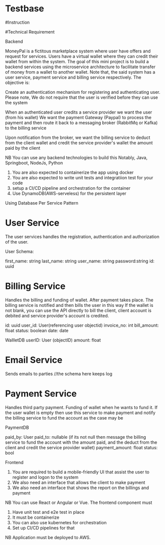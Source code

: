 # Testbase

#Instruction

#Technical Requirement

Backend

MoneyPal is a fictitous marketplace system where user have offers and request for services. Users 
have a virtual wallet where they can credit their wallet from within the system. The goal of this
mini project is to build a backend services using the microservice architecture to facilitate transfer
of money from a wallet to another wallet. Note that, the said system has a user service, payment service and
billing service respectively. The objective is:
	
Create an authentication mechanism for registering and authenticating user. Please note, We do not require that the user is verified before they can use the system

When an authenticated user credits a service provider we want the user (from his wallet) We want the payment Gateway (Paypal) to process the payment and then route it back to a messaging broker (RabbitMq or Kafka) to the billing service

Upon notification from the broker, we want the billing service to deduct from the client wallet and credit the service provider's wallet the amount paid by the client

NB You can use any backend technologies to build this Notably, Java, Springboot, NodeJs, Python
1. You are also expected to containerize the app using docker
2. You are also expected to write unit tests and integratiion test for your code
3. setup a CI/CD pipeline and orchestration for the container
4. Use DynamoDB(AWS-serveless) for the persistent layer

Using Database Per Service Pattern

# User Service
The user services handles the registration, authentication and authorization of the user. 

User Schema:

first_name: string
last_name: string
user_name: string
password:string
id: uuid




# Billing Service
Handles the billing and funding of wallet. After payment takes place. The billing service is notified and then bills the user in this way
If the wallet is not blank, you can use the API directly to bill the client, client account is debited and service provider's account is credited.


id: uuid
user_id: User(referencing user objectid)
invoice_no: int
bill_amount: float
status: boolean
date: date


WallletDB
userID: User (objectID)
amount: float


# Email Service
Sends emails to parties
//the schema here keeps log



# Payment Service
Handles third party payment. Funding of wallet when he wants to fund it.
If the user wallet is empty then use this service to make payment and notify the billing service to fund the account as the case may be

PaymentDB

paid_by: User
paid_to: nullable (if its not null then message the billing service to fund the account with the amount paid, and the deduct from the client and credit the service provider wallet)
payment_amount: float
status: bool






Frontend

1. You are required to build a mobile-friendly UI that assist the user to register and logon to the 
system
2. We also need an interface that allows the client to make payment
3. We also need an interface that shows the report on the billings and payment

NB You can use React or Angular or Vue. The frontend component must


1. Have unit test and e2e test in place
2. It must be containerize
3. You can also use kubernetes for orchestration
4. Set up CI/CD pipelines for that


NB Application must be deployed to AWS.
